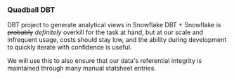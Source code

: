 ### Quadball DBT

DBT project to generate analytical views in Snowflake
DBT + Snowflake is ~~probably~~ _definitely_ overkill for the task at hand,  but at our scale and infrequent usage, costs should stay low, and the ability during development to quickly iterate with confidence is useful. 

We will use this to also ensure that our data's referential integrity is maintained through many manual statsheet entries. 